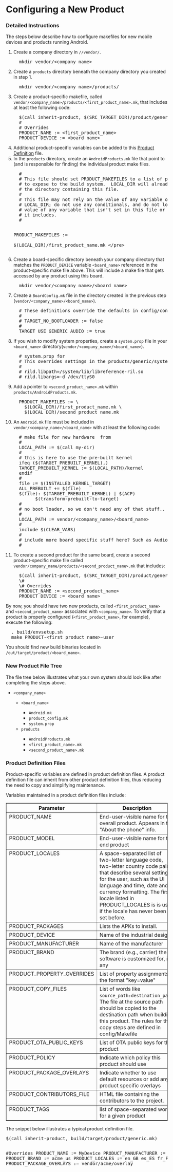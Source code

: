 # Configuring a New Product #

<a name="androidOHDPortingDeviceBuildingProcess"></a><h3>Detailed Instructions</h3>

<p>The steps below describe how to configure makefiles for new mobile devices and products running Android.</p>
<ol>
  <li>Create a company directory in <code>//vendor/</code>.<br/>
  <pre class="prettyprint">
  mkdir vendor/&lt;company_name&gt;</pre></li>
  <li>Create a <code>products</code> directory beneath the company directory you created in step 1.<BR>
  <pre class="prettyprint">
  mkdir vendor/&lt;company_name&gt;/products/</pre></li>
  <li>Create a product-specific makefile, called <code>vendor/&lt;company_name&gt;/products/&lt;first_product_name&gt;.mk</code>, that includes at least the following code:<BR>
    <pre class="prettyprint">
  $(call inherit-product, $(SRC_TARGET_DIR)/product/generic.mk)
  #
  # Overrides
  PRODUCT_NAME := &lt;first_product_name&gt;
  PRODUCT_DEVICE := &lt;board_name&gt;</pre>
  <li>
  Additional product-specific variables can be added to this <a href="#androidBuildSystemProductDefFiles">Product Definition</a> 
file.
  </li>
  <li>In the <code>products</code> directory, create an <code>AndroidProducts.mk</code> file that point to (and is responsible for finding) the individual product make files.<BR>
  <pre class="prettyprint">
  #
  # This file should set PRODUCT_MAKEFILES to a list of product makefiles
  # to expose to the build system.  LOCAL_DIR will already be set to
  # the directory containing this file. 
  #
  # This file may not rely on the value of any variable other than
  # LOCAL_DIR; do not use any conditionals, and do not look up the
  # value of any variable that isn't set in this file or in a file that
  # it includes.
  #
  
  PRODUCT_MAKEFILES := \
    $(LOCAL_DIR)/first_product_name.mk \</pre></li>
  <li>Create a board-specific directory beneath your company directory that matches the <code>PRODUCT_DEVICE</code> variable <code>&lt;board_name&gt;</code> referenced in the product-specific make file above. This will include a make file that gets accessed by any product using this board.<BR>
  <pre class="prettyprint">
  mkdir vendor/&lt;company_name&gt;/&lt;board_name&gt;</pre></li>
    <li>Create a <code>BoardConfig.mk</code> file in the directory created in the previous step (<code>vendor/&lt;company_name&gt;/&lt;board_name&gt;</code>). <BR>
  <pre class="prettyprint">
  # These definitions override the defaults in config/config.make for &lt;board_name&gt;
  #
  # TARGET_NO_BOOTLOADER := false
  #
  TARGET_USE_GENERIC_AUDIO := true</pre></li>  
  <li>If you wish to modify system properties, create a <code>system.prop</code> file in your <code>&lt;board_name&gt;</code> directory(<code>vendor/&lt;company_name&gt;/&lt;board_name&gt;</code>).<BR>
  <pre class="prettyprint">
  # system.prop for <board_name>
  # This overrides settings in the products/generic/system.prop file
  #
  # rild.libpath=/system/lib/libreference-ril.so
  # rild.libargs=-d /dev/ttyS0</pre></li>   
  <li>Add a pointer to <code>&lt;second_product_name&gt;.mk</code> within <code>products/AndroidProducts.mk</code>.<BR>
  <pre class="prettypring">
  PRODUCT_MAKEFILES := \
    $(LOCAL_DIR)/first_product_name.mk \
    $(LOCAL_DIR)/second_product_name.mk</pre></li>
  <li>An <code>Android.mk</code> file must be included in <code>vendor/&lt;company_name&gt;/&lt;board_name&gt;</code> with at least the following code:<BR>
  <pre class="prettyprint">
  # make file for new hardware <board_name> from <company_name>
  #
  LOCAL_PATH := $(call my-dir)
  #
  # this is here to use the pre-built kernel
  ifeq ($(TARGET_PREBUILT_KERNEL),)
  TARGET_PREBUILT_KERNEL := $(LOCAL_PATH)/kernel
  endif
  #
  file := $(INSTALLED_KERNEL_TARGET)
  ALL_PREBUILT += $(file)
  $(file): $(TARGET_PREBUILT_KERNEL) | $(ACP)
		$(transform-prebuilt-to-target)
  #
  # no boot loader, so we don't need any of that stuff..  
  #
  LOCAL_PATH := vendor/&lt;company_name&gt;/&lt;board_name&gt;
  #
  include $(CLEAR_VARS)
  #
  # include more board specific stuff here? Such as Audio parameters.      
  #</pre>

  </li>
<li>To create a second product for the same board, create a second product-specific make file called <code>vendor/company_name/products/&lt;second_product_name&gt;.mk</code> that includes:<BR>
<pre class="prettyprint">
  $(call inherit-product, $(SRC_TARGET_DIR)/product/generic.mk)
  \#
  \# Overrides
  PRODUCT_NAME := &lt;second_product_name&gt;
  PRODUCT_DEVICE := &lt;board_name&gt;</pre></li>   	
</ol>
<p>By now, you should have two new products, called <code>&lt;first_product_name&gt;</code> and <code>&lt;second_product_name&gt;</code> associated with <code>&lt;company_name&gt;</code>. To verify that a product is properly configured (<code>&lt;first_product_name&gt;</code>, for example), execute the following:<BR>
<pre class="prettyprint">
  . build/envsetup.sh
  make PRODUCT-&lt;first_product_name&gt;-user
</pre>
<p>You should find new build binaries located in <code>/out/target/product/&lt;board_name&gt;</code>.


<a name="androidBuildNewFileTree"></a><h3>New Product File Tree</h3>

<p>The file tree below illustrates what your own system should look like after completing the steps above.</p>
<p>
<ul>
  <li><code>&lt;company_name&gt;</code></li>
  <ul>
    <li><code>&lt;board_name&gt;</code></li>
    <ul>
      <li><code>Android.mk</code></li>
      <li><code>product_config.mk</code></li>
      <li><code>system.prop</code></li>
    </ul>
    <li><code>products</code></li>
    <ul>
      <li><code>AndroidProducts.mk</code></li>
      <li><code>&lt;first_product_name&gt;.mk</code></li>
      <li><code>&lt;second_product_name&gt;.mk</code></li>
    </ul>
  </ul>
</ul>
</p>

<a name="androidBuildSystemProductDefFiles"></a><h3>Product Definition Files</h3>

<p>Product-specific variables are defined in product definition files. A product definition file can inherit from other product definition files, thus reducing the need to copy and simplifying maintenance.</p>
<p>Variables maintained in a product definition files include:</p>
<p>
<table border=1 cellpadding=2 cellspacing=0>
 <tbody><tr>
  <th scope="col">Parameter</th>
  <th scope="col">Description</th>
  <th scope="col">Example</th>
 </tr>
 <tr>
   <td valign="top">PRODUCT_NAME</td>
   <td valign="top">End-user-visible name for the overall product. Appears in the "About the phone" info.</td>
   <td valign="top"></td>
 </tr>
 <tr>
   <td valign="top">PRODUCT_MODEL</td>
   <td valign="top">End-user-visible name for the end product</td>
   <td valign="top"></td>
 </tr>
 <tr>
   <td valign="top">PRODUCT_LOCALES</td>
   <td valign="top">A space-separated list of two-letter language code, two-letter country code pairs that describe several settings for the user, such as the UI language and time, date and currency formatting. The first locale listed in PRODUCT_LOCALES is is used if the locale has never been set before.</td>
   <td valign="top"><code>en_GB de_DE es_ES fr_CA</code></td>
 </tr>
 <tr>
   <td valign="top">PRODUCT_PACKAGES</td>
   <td valign="top">Lists the APKs to install.</td>
   <td valign="top"><code>Calendar Contacts</code></td>
 </tr>
 <tr>
   <td valign="top">PRODUCT_DEVICE</td>
   <td valign="top">Name of the industrial design</td>
   <td valign="top"><code>dream</code></td>
 </tr>
 <tr>
   <td valign="top">PRODUCT_MANUFACTURER</td>
   <td valign="top">Name of the manufacturer</td>
   <td valign="top"><code>acme</code></td>
 </tr>
 <tr>
   <td valign="top">PRODUCT_BRAND</td>
   <td valign="top">The brand (e.g., carrier) the software is customized for, if any</td>
   <td valign="top"></td>
 </tr>
 <tr>
   <td valign="top">PRODUCT_PROPERTY_OVERRIDES</td>
   <td valign="top">List of property assignments in the format "key=value"</td>
   <td valign="top"></td>
 </tr>
 <tr>
   <td valign="top">PRODUCT_COPY_FILES</td>
   <td valign="top">List of words like <code>source_path:destination_path</code>. The file at the source path should be copied to the destination path when building this product. The rules for the copy steps are defined in config/Makefile</td>
   <td valign="top"></td>
 </tr>
 <tr>
   <td valign="top">PRODUCT_OTA_PUBLIC_KEYS</td>
   <td valign="top">List of OTA public keys for the product</td>
   <td valign="top"></td>
 </tr>
 <tr>
   <td valign="top">PRODUCT_POLICY</td>
   <td valign="top">Indicate which policy this product should use</td>
   <td valign="top"></td>
 </tr>
 <tr>
   <td valign="top">PRODUCT_PACKAGE_OVERLAYS</td>
   <td valign="top">Indicate whether to use default resources or add any product specific overlays</td>
   <td valign="top"><code>vendor/acme/overlay</code></td>
 </tr>
 <tr>
   <td valign="top">PRODUCT_CONTRIBUTORS_FILE</td>
   <td valign="top">HTML file containing the contributors to the project.</td>
   <td valign="top"></td>
 </tr>
 <tr>
   <td valign="top">PRODUCT_TAGS</td>
   <td valign="top">list of space-separated words for a given product</td>
   <td valign="top"></td>
 </tr>
</table>

</P>
<p>The snippet below illustrates a typical product definition file.</p>
<pre class="prettyprint">
$(call inherit-product, build/target/product/generic.mk)

#Overrides
PRODUCT_NAME := MyDevice
PRODUCT_MANUFACTURER := acme
PRODUCT_BRAND := acme_us
PRODUCT_LOCALES := en_GB es_ES fr_FR
PRODUCT_PACKAGE_OVERLAYS := vendor/acme/overlay

</pre>



